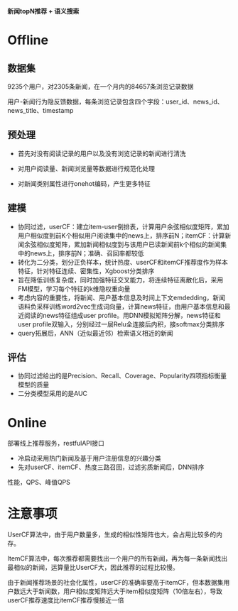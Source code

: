 **新闻topN推荐 + 语义搜索**

# Offline
## 数据集
9235个用户，对2305条新闻，在一个月内的84657条浏览记录数据

用户-新闻行为隐反馈数据，每条浏览记录包含四个字段：user_id、news_id、news_title、timestamp

## 预处理

- 首先对没有阅读记录的用户以及没有浏览记录的新闻进行清洗

- 对用户阅读量、新闻浏览量等数据进行规范化处理

- 对新闻类别属性进行onehot编码，产生更多特征

## 建模

 - 协同过滤，userCF：建立item-user倒排表，计算用户余弦相似度矩阵，累加用户相似度到前K个相似用户阅读集中的news上，排序前N；itemCF：计算新闻余弦相似度矩阵，累加新闻相似度到与该用户已读新闻前k个相似的新闻集中的news上，排序前N；准确、召回率都较低
 - 转化为二分类，划分正负样本，统计热度、userCF和itemCF推荐度作为样本特征，针对特征连续、密集性，Xgboost分类排序       
 - 旨在降低训练复杂度，同时加强特征交叉能力，将连续特征离散化后，采用FM模型，学习每个特征的k维隐权重向量 
 - 考虑内容的重要性，将新闻、用户基本信息及时间上下文emdedding，新闻语料负采样训练word2vec生成词向量，计算news特征，由用户基本信息和最近阅读的news特征组成user profile。用DNN模拟矩阵分解，news特征和user profile双输入，分别经过一层Relu全连接后内积，接softmax分类排序
 - query拓展后，ANN（近似最近邻）检索语义相近的新闻

## 评估

- 协同过滤给出的是Precision、Recall、Coverage、Popularity四项指标衡量模型的质量
- 二分类模型采用的是AUC

# Online
部署线上推荐服务，restfulAPI接口

 - 冷启动采用热门新闻及基于用户注册信息的兴趣分类
 - 先对userCF、itemCF、热度三路召回，过滤劣质新闻后，DNN排序
 
 性能，QPS、峰值QPS

# 注意事项

UserCF算法中，由于用户数量多，生成的相似性矩阵也大，会占用比较多的内存。

ItemCF算法中，每次推荐都需要找出一个用户的所有新闻，再为每一条新闻找出最相似的新闻，运算量比UserCF大，因此推荐的过程比较慢。

由于新闻推荐场景的社会化属性，userCF的准确率要高于itemCF，但本数据集用户数远大于新闻数，用户相似度矩阵远大于item相似度矩阵（10倍左右），导致userCF推荐速度比itemCF推荐慢接近一倍
